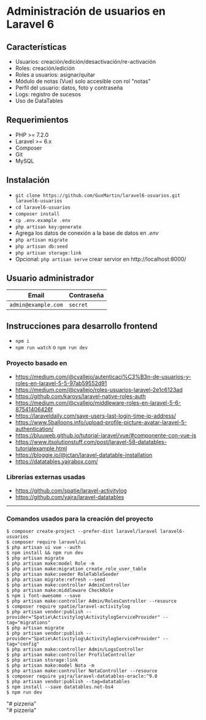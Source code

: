 # Administración de usuarios en Laravel 6

## Características
* Usuarios: creación/edición/desactivación/re-activación
* Roles: creación/edición
* Roles a usuarios: asignar/quitar
* Módulo de notas (Vue) solo accesible con rol "notas"
* Perfil del usuario: datos, foto y contraseña
* Logs: registro de sucesos
* Uso de DataTables

## Requerimientos
* PHP >= 7.2.0
* Laravel >= 6.x
* Composer
* Git
* MySQL

## Instalación

* `git clone https://github.com/GuxMartin/laravel6-usuarios.git laravel6-usuarios`
* `cd laravel6-usuarios`
* `composer install`
* `cp .env.example .env`
* `php artisan key:generate`
*  Agrega los datos de conexión a la base de datos en *.env*
* `php artisan migrate`
* `php artisan db:seed`
* `php artisan storage:link`
* Opcional: `php artisan serve` crear servior en http://localhost:8000/

## Usuario administrador
| Email | Contraseña |
|---|---|
| `admin@example.com` | `secret` |

## Instrucciones para desarrollo frontend
* `npm i`
* `npm run watch` o `npm run dev`


### Proyecto basado en
* https://medium.com/@cvallejo/autenticaci%C3%B3n-de-usuarios-y-roles-en-laravel-5-5-97ab59552d91
* https://medium.com/@cvallejo/roles-usuarios-laravel-2e1c6123ad
* https://github.com/karoys/laravel-native-roles-auth
* https://medium.com/@cvallejo/middleware-roles-en-laravel-5-6-87541406426f
* https://laraveldaily.com/save-users-last-login-time-ip-address/
* https://www.5balloons.info/upload-profile-picture-avatar-laravel-5-authentication/
* https://bluuweb.github.io/tutorial-laravel/vue/#componente-con-vue-js
* https://www.itsolutionstuff.com/post/laravel-58-datatables-tutorialexample.html
* https://bloggie.io/@jctan/laravel-datatable-installation
* https://datatables.yajrabox.com/

### Librerías externas usadas
* https://github.com/spatie/laravel-activitylog
* https://github.com/yajra/laravel-datatables

---

### Comandos usados para la creación del proyecto
```
$ composer create-project --prefer-dist laravel/laravel laravel6-usuarios
$ composer require laravel/ui
$ php artisan ui vue --auth
$ npm install && npm run dev
$ php artisan migrate
$ php artisan make:model Role -m
$ php artisan make:migration create_role_user_table
$ php artisan make:seeder RoleTableSeeder
$ php artisan migrate:refresh --seed
$ php artisan make:controller AdminController
$ php artisan make:middleware CheckRole
$ npm i font-awesome --save
$ php artisan make:controller Admin/RolesController --resource
$ composer require spatie/laravel-activitylog
$ php artisan vendor:publish --provider="Spatie\Activitylog\ActivitylogServiceProvider" --tag="migrations"
$ php artisan migrate
$ php artisan vendor:publish --provider="Spatie\Activitylog\ActivitylogServiceProvider" --tag="config"
$ php artisan make:controller Admin/LogsController
$ php artisan make:controller ProfileController
$ php artisan storage:link
$ php artisan make:model Nota -m
$ php artisan make:controller NotaController --resource
$ composer require yajra/laravel-datatables-oracle:^9.0
$ php artisan vendor:publish --tag=datatables
$ npm install --save datatables.net-bs4
$ npm run dev
```
"# pizzeria"  
"# pizzeria"  

